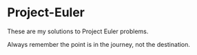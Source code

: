 # Project-Euler

These are my solutions to Project Euler problems.



Always remember the point is in the journey, not the destination.
